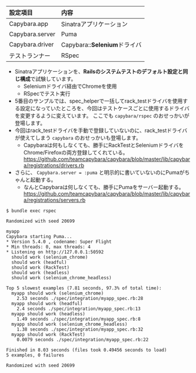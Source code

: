 | 設定項目 | 内容 |
|:--|:--|
|Capybara.app|Sinatraアプリケーション|
|Capybara.server|Puma|
|Capybara.driver|Capybara::**Selenium**ドライバ|
|テストランナー|RSpec|

* Sinatraアプリケーションを、**Railsのシステムテストのデフォルト設定と同じ構成**で試験しています。
  * Seleniumドライバ経由でChromeを使用
  * RSpecでテスト実行
* 5番目のサンプルでは、spec_helperで一括してrack_testドライバを使用する設定になっていたところを、今回はテストケースごとに使用するドライバを変更するように変えています。 ここでも `capybara/rspec` のおせっかいが登場します。
* 今回はrack_testドライバを手動で登録していないのに、rack_testドライバが使えてしまう `capybara` のおせっかいも登場します。
  * Capybaraは何もしなくても、勝手にRackTestとSeleniumドライバをChrome/Firefoxの両方登録してくれている。https://github.com/teamcapybara/capybara/blob/master/lib/capybara/registrations/drivers.rb
* さらに、 `Capybara.server = :puma` と明示的に書いていないのにPumaがちゃんと起動する。
  * なんとCapybaraは何しなくても、勝手にPumaをサーバー起動する。https://github.com/teamcapybara/capybara/blob/master/lib/capybara/registrations/servers.rb

```
$ bundle exec rspec

Randomized with seed 20699

myapp
Capybara starting Puma...
* Version 5.4.0 , codename: Super Flight
* Min threads: 0, max threads: 4
* Listening on http://127.0.0.1:50592
  should work (selenium_chrome)
  should work (headful)
  should work (RackTest)
  should work (headless)
  should work (selenium_chrome_headless)

Top 5 slowest examples (7.81 seconds, 97.3% of total time):
  myapp should work (selenium_chrome)
    2.53 seconds ./spec/integration/myapp_spec.rb:28
  myapp should work (headful)
    2.4 seconds ./spec/integration/myapp_spec.rb:13
  myapp should work (headless)
    1.49 seconds ./spec/integration/myapp_spec.rb:8
  myapp should work (selenium_chrome_headless)
    1.38 seconds ./spec/integration/myapp_spec.rb:32
  myapp should work (RackTest)
    0.0079 seconds ./spec/integration/myapp_spec.rb:22

Finished in 8.03 seconds (files took 0.49456 seconds to load)
5 examples, 0 failures

Randomized with seed 20699
```
